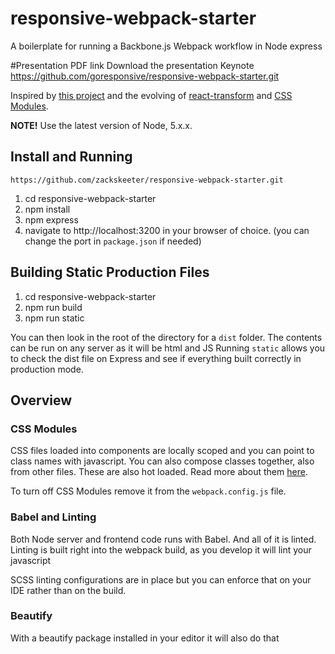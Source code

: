 # responsive-webpack-starter
A boilerplate for running a Backbone.js Webpack workflow in Node express

#Presentation PDF link
Download the presentation Keynote 
https://github.com/goresponsive/responsive-webpack-starter.git 

Inspired by [this project](https://github.com/vesparny/react-kickstart) and the evolving of [react-transform](https://github.com/gaearon/react-transform-boilerplate) and [CSS Modules]((http://glenmaddern.com/articles/css-modules)).

**NOTE!** Use the latest version of Node, 5.x.x.

## Install and Running
`https://github.com/zackskeeter/responsive-webpack-starter.git`

1. cd responsive-webpack-starter
2. npm install
3. npm express
4. navigate to http://localhost:3200 in your browser of choice. (you can change the port in `package.json` if needed)

## Building Static Production Files

1. cd responsive-webpack-starter
2. npm run build
3. npm run static

You can then look in the root of the directory for a `dist` folder. The contents can be run on any server as it will be html and JS
Running `static` allows you to check the dist file on Express and see if everything built correctly in production mode. 

## Overview

### CSS Modules
CSS files loaded into components are locally scoped and you can point to class names with javascript. You can also compose classes together, also from other files. These are also hot loaded. Read more about them [here](http://glenmaddern.com/articles/css-modules).

To turn off CSS Modules remove it from the `webpack.config.js` file.

### Babel and Linting
Both Node server and frontend code runs with Babel. And all of it is linted. Linting is built right into the webpack build, as you develop it will lint your javascript

SCSS linting configurations are in place but you can enforce that on your IDE rather than on the build. 

### Beautify
With a beautify package installed in your editor it will also do that
